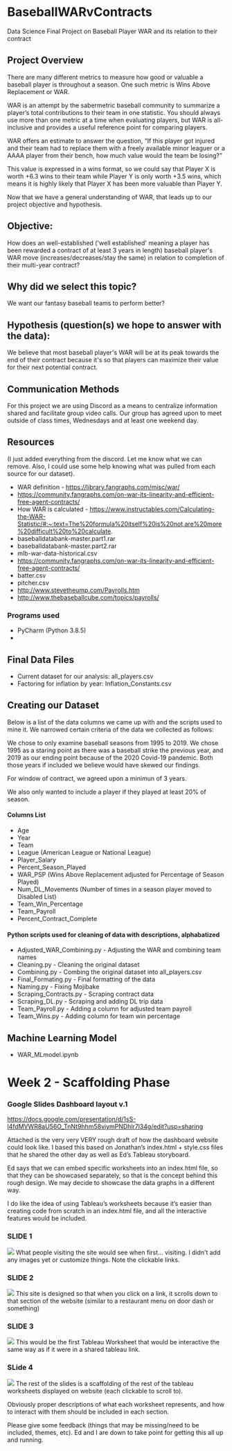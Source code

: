 # BaseballWARvContracts

Data Science Final Project on Baseball Player WAR and its relation to their contract

## Project Overview

There are many different metrics to measure how good or valuable a baseball player is throughout a season. One such metric is Wins Above Replacement or WAR. 

WAR is an attempt by the sabermetric baseball community to summarize a player’s total contributions to their team in one statistic. You should always use more than one metric at a time when evaluating players, but WAR is all-inclusive and provides a useful reference point for comparing players. 

WAR offers an estimate to answer the question, “If this player got injured and their team had to replace them with a freely available minor leaguer or a AAAA player from their bench, how much value would the team be losing?” 

This value is expressed in a wins format, so we could say that Player X is worth +6.3 wins to their team while Player Y is only worth +3.5 wins, which means it is highly likely that Player X has been more valuable than Player Y.

Now that we have a general understanding of WAR, that leads up to our project objective and hypothesis. 


## Objective: 

How does an well-established ('well established' meaning a player has been rewarded a contract of at least 3 years in length) baseball player's WAR move (increases/decreases/stay the same) in relation to completion of their multi-year contract? 

## Why did we select this topic? 

We want our fantasy baseball teams to perform better? 

## Hypothesis (question(s) we hope to answer with the data):

We believe that most baseball player's WAR will be at its peak towards the end of their contract because it's so that players can maximize their value for their next potential contract.

## Communication Methods

For this project we are using Discord as a means to centralize information shared and facilitate group video calls. 
Our group has agreed upon to meet outside of class times, Wednesdays and at least one weekend day. 

## Resources

(I just added everything from the discord. Let me know what we can remove. Also, I could use some help knowing what was pulled from each source for our dataset).  

* WAR definition - https://library.fangraphs.com/misc/war/ 
* https://community.fangraphs.com/on-war-its-linearity-and-efficient-free-agent-contracts/
* How WAR is calculated - https://www.instructables.com/Calculating-the-WAR-Statistic/#:~:text=The%20formula%20itself%20is%20not,are%20more%20difficult%20to%20calculate.
* baseballdatabank-master.part1.rar
* baseballdatabank-master.part2.rar
* mlb-war-data-historical.csv 
* https://community.fangraphs.com/on-war-its-linearity-and-efficient-free-agent-contracts/
* batter.csv
* pitcher.csv
* http://www.stevetheump.com/Payrolls.htm
* http://www.thebaseballcube.com/topics/payrolls/

### Programs used

* PyCharm (Python 3.8.5)
* 


## Final Data Files 

* Current dataset for our analysis: all_players.csv 
* Factoring for inflation by year: Inflation_Constants.csv


## Creating our Dataset

Below is a list of the data columns we came up with and the scripts used to mine it. We narrowed certain criteria of the data we collected as follows: 

We chose to only examine baseball seasons from  1995 to 2019. We chose 1995 as a staring point as there was a baseball strike the previous year, and 2019 as our ending point because of the 2020 Covid-19 pandemic. Both those years if included we believe would have skewed our findings. 

For window of contract, we agreed upon a minimun of 3 years. 

We also only wanted to include a player if they played at least 20% of season. 

#### Columns List 

* Age
* Year
* Team
* League (American League or National League) 
* Player_Salary
* Percent_Season_Played
* WAR_PSP (Wins Above Replacement adjusted for Percentage of Season Played)
* Num_DL_Movements (Number of times in a season player moved to Disabled List) 
* Team_Win_Percentage
* Team_Payroll
* Percent_Contract_Complete

#### Python scripts used for cleaning of data with descriptions, alphabatized 

* Adjusted_WAR_Combining.py - Adjusting the WAR and combining team names
* Cleaning.py - Cleaning the original dataset
* Combining.py - Combing the original dataset into all_players.csv
* Final_Formating.py - Final formatting of the data
* Naming.py - Fixing Mojibake
* Scraping_Contracts.py - Scraping contract data
* Scraping_DL.py - Scraping and adding DL trip data
* Team_Payroll.py - Adding a column for adjusted team payroll
* Team_Wins.py - Adding column for team win percentage



## Machine Learning Model 

* WAR_MLmodel.ipynb

# Week 2 - Scaffolding Phase 

### Google Slides Dashboard layout v.1 
https://docs.google.com/presentation/d/1sS-l4fdMVWR8aU56O_TnNt9hhm58viymPNDhlr7l34g/edit?usp=sharing

Attached is the very very VERY rough draft of how the dashboard website could look like. I based this based on Jonathan’s index.html + style.css  files that he shared the other day as well as Ed’s Tableau storyboard. 

Ed says that we can embed specific worksheets into an index.html file, so that they can be showcased separately, so that is the concept behind this rough design. We may decide to showcase the data graphs in a different way. 

I do like the idea of using Tableau’s worksheets because it’s easier than creating code from scratch in an index.html file, and all the interactive features would be included. 

### SLIDE 1 
![](https://github.com/Shap3shifter/BaseballWARvContracts/blob/josef-scaffolding/Images%20for%20Google%20Slides%20Scaffolding/1.png)
What people visiting the site would see when first… visiting. I didn’t add any images yet or customize things. Note the clickable links. 

### SLIDE 2
![](https://github.com/Shap3shifter/BaseballWARvContracts/blob/josef-scaffolding/Images%20for%20Google%20Slides%20Scaffolding/2.png)
This site is designed so that  when you click on a link, it scrolls down to that section of the website (similar to a restaurant menu on door dash or something) 

### SLIDE 3
![](https://github.com/Shap3shifter/BaseballWARvContracts/blob/josef-scaffolding/Images%20for%20Google%20Slides%20Scaffolding/3.png)
This would be the first Tableau Worksheet that would be interactive the same way as if it were in a shared tableau link. 

### SLide 4
![](https://github.com/Shap3shifter/BaseballWARvContracts/blob/josef-scaffolding/Images%20for%20Google%20Slides%20Scaffolding/4.png)
The rest of the slides is a scaffolding of the rest of the tableau worksheets displayed on website (each clickable to scroll to). 

Obviously proper descriptions of what each worksheet represents, and how to interact with them should be included in each section. 

Please give some feedback (things that may be missing/need to be included, themes, etc). Ed and I are down to take point for getting this all up and running. 

